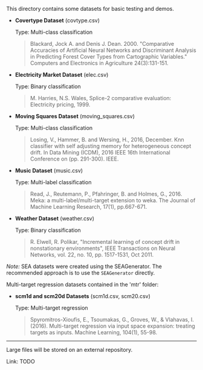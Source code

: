 This directory contains some datasets for basic testing and demos.

*  **Covertype Dataset** (covtype.csv)

   Type: Multi-class classification
   > Blackard, Jock A. and Denis J. Dean. 2000. "Comparative Accuracies of Artificial Neural Networks and Discriminant Analysis in Predicting Forest Cover Types from Cartographic Variables." Computers and Electronics in Agriculture 24(3):131-151.

* **Electricity Market Dataset** (elec.csv)

  Type: Binary classification
  > M. Harries, N.S. Wales, Splice-2 comparative evaluation: Electricity pricing, 1999.

* **Moving Squares Dataset** (moving_squares.csv)

  Type: Multi-class classification
  > Losing, V., Hammer, B. and Wersing, H., 2016, December. Knn classifier with self adjusting memory for heterogeneous concept drift. In Data Mining (ICDM), 2016 IEEE 16th International Conference on (pp. 291-300). IEEE.

* **Music Dataset** (music.csv)

  Type: Multi-label classification
  > Read, J., Reutemann, P., Pfahringer, B. and Holmes, G., 2016. Meka: a multi-label/multi-target extension to weka. The Journal of Machine Learning Research, 17(1), pp.667-671.

* **Weather Dataset** (weather.csv)

  Type: Binary classification

  > R. Elwell, R. Polikar, "Incremental learning of concept drift in nonstationary environments", IEEE Transactions on Neural Networks, vol. 22, no. 10, pp. 1517-1531, Oct 2011.

*Note:* SEA datasets were created using the SEAGenerator. The recommended approach is to use the `SEAGenerator` directly.

Multi-target regression datasets contained in the 'mtr' folder:

* **scm1d and scm20d Datasets** (scm1d.csv, scm20.csv)

  Type: Multi-target regression

  > Spyromitros-Xioufis, E., Tsoumakas, G., Groves, W., & Vlahavas, I. (2016). Multi-target regression via input space expansion: treating targets as inputs. Machine Learning, 104(1), 55-98.

---

Large files will be stored on an external repository.

   Link: TODO
